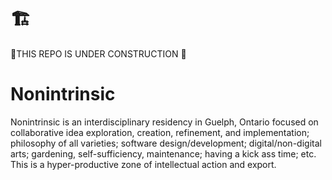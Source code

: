 # 🏗️
🚧THIS REPO IS UNDER CONSTRUCTION 🚧

# Nonintrinsic

Nonintrinsic is an interdisciplinary residency in Guelph, Ontario focused on collaborative idea exploration, creation, refinement, and implementation; philosophy of all varieties; software design/development; digital/non-digital arts; gardening, self-sufficiency, maintenance; having a kick ass time; etc. This is a hyper-productive zone of intellectual action and export. 
